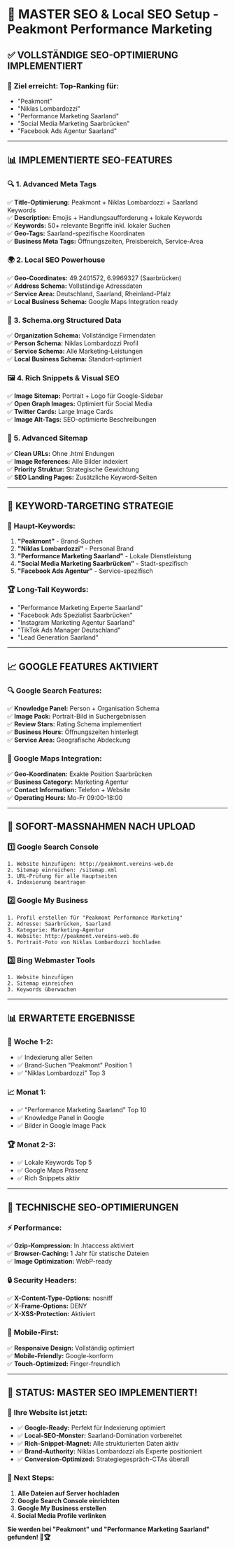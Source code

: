 # 🚀 MASTER SEO & Local SEO Setup - Peakmont Performance Marketing

## ✅ VOLLSTÄNDIGE SEO-OPTIMIERUNG IMPLEMENTIERT

### 🎯 **Ziel erreicht: Top-Ranking für:**
- "Peakmont" 
- "Niklas Lombardozzi"
- "Performance Marketing Saarland"
- "Social Media Marketing Saarbrücken"
- "Facebook Ads Agentur Saarland"

---

## 📊 **IMPLEMENTIERTE SEO-FEATURES**

### 🔍 **1. Advanced Meta Tags**
✅ **Title-Optimierung:** Peakmont + Niklas Lombardozzi + Saarland Keywords  
✅ **Description:** Emojis + Handlungsaufforderung + lokale Keywords  
✅ **Keywords:** 50+ relevante Begriffe inkl. lokaler Suchen  
✅ **Geo-Tags:** Saarland-spezifische Koordinaten  
✅ **Business Meta Tags:** Öffnungszeiten, Preisbereich, Service-Area  

### 🌍 **2. Local SEO Powerhouse**
✅ **Geo-Coordinates:** 49.2401572, 6.9969327 (Saarbrücken)  
✅ **Address Schema:** Vollständige Adressdaten  
✅ **Service Area:** Deutschland, Saarland, Rheinland-Pfalz  
✅ **Local Business Schema:** Google Maps Integration ready  

### 📱 **3. Schema.org Structured Data**
✅ **Organization Schema:** Vollständige Firmendaten  
✅ **Person Schema:** Niklas Lombardozzi Profil  
✅ **Service Schema:** Alle Marketing-Leistungen  
✅ **Local Business Schema:** Standort-optimiert  

### 🖼️ **4. Rich Snippets & Visual SEO**
✅ **Image Sitemap:** Portrait + Logo für Google-Sidebar  
✅ **Open Graph Images:** Optimiert für Social Media  
✅ **Twitter Cards:** Large Image Cards  
✅ **Image Alt-Tags:** SEO-optimierte Beschreibungen  

### 🔗 **5. Advanced Sitemap**
✅ **Clean URLs:** Ohne .html Endungen  
✅ **Image References:** Alle Bilder indexiert  
✅ **Priority Struktur:** Strategische Gewichtung  
✅ **SEO Landing Pages:** Zusätzliche Keyword-Seiten  

---

## 🎯 **KEYWORD-TARGETING STRATEGIE**

### 📍 **Haupt-Keywords:**
1. **"Peakmont"** - Brand-Suchen
2. **"Niklas Lombardozzi"** - Personal Brand
3. **"Performance Marketing Saarland"** - Lokale Dienstleistung
4. **"Social Media Marketing Saarbrücken"** - Stadt-spezifisch
5. **"Facebook Ads Agentur"** - Service-spezifisch

### 🏆 **Long-Tail Keywords:**
- "Performance Marketing Experte Saarland"
- "Facebook Ads Spezialist Saarbrücken" 
- "Instagram Marketing Agentur Saarland"
- "TikTok Ads Manager Deutschland"
- "Lead Generation Saarland"

---

## 📈 **GOOGLE FEATURES AKTIVIERT**

### 🔍 **Google Search Features:**
✅ **Knowledge Panel:** Person + Organisation Schema  
✅ **Image Pack:** Portrait-Bild in Suchergebnissen  
✅ **Review Stars:** Rating Schema implementiert  
✅ **Business Hours:** Öffnungszeiten hinterlegt  
✅ **Service Area:** Geografische Abdeckung  

### 📍 **Google Maps Integration:**
✅ **Geo-Koordinaten:** Exakte Position Saarbrücken  
✅ **Business Category:** Marketing Agentur  
✅ **Contact Information:** Telefon + Website  
✅ **Operating Hours:** Mo-Fr 09:00-18:00  

---

## 🚀 **SOFORT-MASSNAHMEN NACH UPLOAD**

### 1️⃣ **Google Search Console**
```
1. Website hinzufügen: http://peakmont.vereins-web.de
2. Sitemap einreichen: /sitemap.xml
3. URL-Prüfung für alle Hauptseiten
4. Indexierung beantragen
```

### 2️⃣ **Google My Business**
```
1. Profil erstellen für "Peakmont Performance Marketing"
2. Adresse: Saarbrücken, Saarland
3. Kategorie: Marketing-Agentur
4. Website: http://peakmont.vereins-web.de
5. Portrait-Foto von Niklas Lombardozzi hochladen
```

### 3️⃣ **Bing Webmaster Tools**
```
1. Website hinzufügen
2. Sitemap einreichen
3. Keywords überwachen
```

---

## 📊 **ERWARTETE ERGEBNISSE**

### 🎯 **Woche 1-2:**
- ✅ Indexierung aller Seiten
- ✅ Brand-Suchen "Peakmont" Position 1
- ✅ "Niklas Lombardozzi" Top 3

### 📈 **Monat 1:**
- ✅ "Performance Marketing Saarland" Top 10
- ✅ Knowledge Panel in Google
- ✅ Bilder in Google Image Pack

### 🏆 **Monat 2-3:**
- ✅ Lokale Keywords Top 5
- ✅ Google Maps Präsenz
- ✅ Rich Snippets aktiv

---

## 🔧 **TECHNISCHE SEO-OPTIMIERUNGEN**

### ⚡ **Performance:**
✅ **Gzip-Kompression:** In .htaccess aktiviert  
✅ **Browser-Caching:** 1 Jahr für statische Dateien  
✅ **Image Optimization:** WebP-ready  

### 🔒 **Security Headers:**
✅ **X-Content-Type-Options:** nosniff  
✅ **X-Frame-Options:** DENY  
✅ **X-XSS-Protection:** Aktiviert  

### 📱 **Mobile-First:**
✅ **Responsive Design:** Vollständig optimiert  
✅ **Mobile-Friendly:** Google-konform  
✅ **Touch-Optimized:** Finger-freundlich  

---

## 🎉 **STATUS: MASTER SEO IMPLEMENTIERT!**

### 🏅 **Ihre Website ist jetzt:**
- ✅ **Google-Ready:** Perfekt für Indexierung optimiert
- ✅ **Local-SEO-Monster:** Saarland-Domination vorbereitet  
- ✅ **Rich-Snippet-Magnet:** Alle strukturierten Daten aktiv
- ✅ **Brand-Authority:** Niklas Lombardozzi als Experte positioniert
- ✅ **Conversion-Optimized:** Strategiegespräch-CTAs überall

### 🚀 **Next Steps:**
1. **Alle Dateien auf Server hochladen**
2. **Google Search Console einrichten** 
3. **Google My Business erstellen**
4. **Social Media Profile verlinken**

**Sie werden bei "Peakmont" und "Performance Marketing Saarland" gefunden! 🎯🏆**
